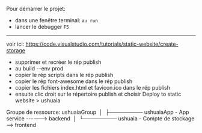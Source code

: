 Pour démarrer le projet:

* dans une fenêtre terminal: `au run`
* lancer le debugger `F5`

-----------

voir ici: https://code.visualstudio.com/tutorials/static-website/create-storage

- supprimer et recréer le rép publish
- au build --env prod
- copier le rép scripts dans le rép publish
- copier le rép font-awesome dans le rép publish
- copier les fichiers index.html et favicon.ico dans le rép publish
- ensuite clic droit sur le répertoire publish et choisir Deploy to static website > ushuaia

Groupe de ressource: ushuaiaGroup
‎                        │
‎                        ├───────── ushuaiaApp - App service ------> backend
‎                        │
‎                        └───────── ushuaia - Compte de stockage --> frontend

